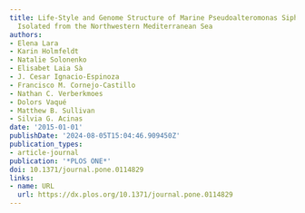 ```yaml
---
title: Life-Style and Genome Structure of Marine Pseudoalteromonas Siphovirus B8b
  Isolated from the Northwestern Mediterranean Sea
authors:
- Elena Lara
- Karin Holmfeldt
- Natalie Solonenko
- Elisabet Laia Sà
- J. Cesar Ignacio-Espinoza
- Francisco M. Cornejo-Castillo
- Nathan C. Verberkmoes
- Dolors Vaqué
- Matthew B. Sullivan
- Silvia G. Acinas
date: '2015-01-01'
publishDate: '2024-08-05T15:04:46.909450Z'
publication_types:
- article-journal
publication: '*PLOS ONE*'
doi: 10.1371/journal.pone.0114829
links:
- name: URL
  url: https://dx.plos.org/10.1371/journal.pone.0114829
---
```


